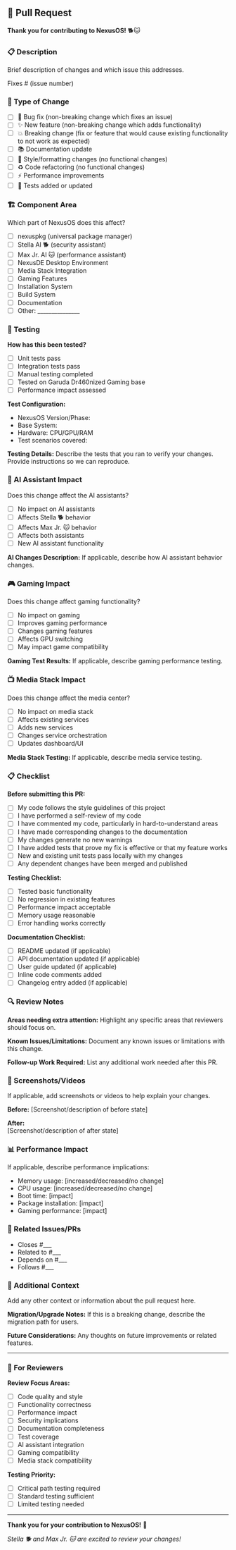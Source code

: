 ## 🚀 Pull Request

**Thank you for contributing to NexusOS!** 🐕🐱

### 📋 Description
Brief description of changes and which issue this addresses.

Fixes # (issue number)

### 🔄 Type of Change
- [ ] 🐛 Bug fix (non-breaking change which fixes an issue)
- [ ] ✨ New feature (non-breaking change which adds functionality)
- [ ] 💥 Breaking change (fix or feature that would cause existing functionality to not work as expected)
- [ ] 📚 Documentation update
- [ ] 🎨 Style/formatting changes (no functional changes)
- [ ] ♻️ Code refactoring (no functional changes)
- [ ] ⚡ Performance improvements
- [ ] 🧪 Tests added or updated

### 🏗️ Component Area
Which part of NexusOS does this affect?
- [ ] nexuspkg (universal package manager)
- [ ] Stella AI 🐕 (security assistant)
- [ ] Max Jr. AI 🐱 (performance assistant)
- [ ] NexusDE Desktop Environment
- [ ] Media Stack Integration
- [ ] Gaming Features
- [ ] Installation System
- [ ] Build System
- [ ] Documentation
- [ ] Other: _______________

### 🧪 Testing
**How has this been tested?**
- [ ] Unit tests pass
- [ ] Integration tests pass
- [ ] Manual testing completed
- [ ] Tested on Garuda Dr460nized Gaming base
- [ ] Performance impact assessed

**Test Configuration:**
- NexusOS Version/Phase: 
- Base System: 
- Hardware: CPU/GPU/RAM
- Test scenarios covered:

**Testing Details:**
Describe the tests that you ran to verify your changes. Provide instructions so we can reproduce.

### 🤖 AI Assistant Impact
Does this change affect the AI assistants?
- [ ] No impact on AI assistants
- [ ] Affects Stella 🐕 behavior
- [ ] Affects Max Jr. 🐱 behavior  
- [ ] Affects both assistants
- [ ] New AI assistant functionality

**AI Changes Description:**
If applicable, describe how AI assistant behavior changes.

### 🎮 Gaming Impact
Does this change affect gaming functionality?
- [ ] No impact on gaming
- [ ] Improves gaming performance
- [ ] Changes gaming features
- [ ] Affects GPU switching
- [ ] May impact game compatibility

**Gaming Test Results:**
If applicable, describe gaming performance testing.

### 📺 Media Stack Impact
Does this change affect the media center?
- [ ] No impact on media stack
- [ ] Affects existing services
- [ ] Adds new services
- [ ] Changes service orchestration
- [ ] Updates dashboard/UI

**Media Stack Testing:**
If applicable, describe media service testing.

### 📋 Checklist
**Before submitting this PR:**
- [ ] My code follows the style guidelines of this project
- [ ] I have performed a self-review of my code
- [ ] I have commented my code, particularly in hard-to-understand areas
- [ ] I have made corresponding changes to the documentation
- [ ] My changes generate no new warnings
- [ ] I have added tests that prove my fix is effective or that my feature works
- [ ] New and existing unit tests pass locally with my changes
- [ ] Any dependent changes have been merged and published

**Testing Checklist:**
- [ ] Tested basic functionality
- [ ] No regression in existing features
- [ ] Performance impact acceptable
- [ ] Memory usage reasonable
- [ ] Error handling works correctly

**Documentation Checklist:**
- [ ] README updated (if applicable)
- [ ] API documentation updated (if applicable)
- [ ] User guide updated (if applicable)
- [ ] Inline code comments added
- [ ] Changelog entry added (if applicable)

### 🔍 Review Notes
**Areas needing extra attention:**
Highlight any specific areas that reviewers should focus on.

**Known Issues/Limitations:**
Document any known issues or limitations with this change.

**Follow-up Work Required:**
List any additional work needed after this PR.

### 📸 Screenshots/Videos
If applicable, add screenshots or videos to help explain your changes.

**Before:**
[Screenshot/description of before state]

**After:**  
[Screenshot/description of after state]

### 📊 Performance Impact
If applicable, describe performance implications:
- Memory usage: [increased/decreased/no change]
- CPU usage: [increased/decreased/no change] 
- Boot time: [impact]
- Package installation: [impact]
- Gaming performance: [impact]

### 🔗 Related Issues/PRs
- Closes #___
- Related to #___
- Depends on #___
- Follows #___

### 📝 Additional Context
Add any other context or information about the pull request here.

**Migration/Upgrade Notes:**
If this is a breaking change, describe the migration path for users.

**Future Considerations:**
Any thoughts on future improvements or related features.

---

### 👥 For Reviewers
**Review Focus Areas:**
- [ ] Code quality and style
- [ ] Functionality correctness
- [ ] Performance impact
- [ ] Security implications
- [ ] Documentation completeness
- [ ] Test coverage
- [ ] AI assistant integration
- [ ] Gaming compatibility
- [ ] Media stack compatibility

**Testing Priority:**
- [ ] Critical path testing required
- [ ] Standard testing sufficient
- [ ] Limited testing needed

---

**Thank you for your contribution to NexusOS!** 🚀

*Stella 🐕 and Max Jr. 🐱 are excited to review your changes!*